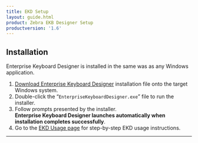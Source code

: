 ```yaml
---
title: EKD Setup
layout: guide.html
product: Zebra EKB Designer Setup
productversion: '1.6'
---
```


## Installation
Enterprise Keyboard Designer is installed in the same was as any Windows application. 

1. [Download Enterprise Keyboard Designer](../../download) installation file onto the target Windows system. 
2. Double-click the “`EnterpriseKeyboardDesigner.exe`” file to run the installer.
3. Follow prompts presented by the installer. <br>**Enterprise Keyboard Designer launches automatically when installation completes successfully**.
4. Go to the [EKD Usage page](../usage) for step-by-step EKD usage instructions. 

-----